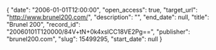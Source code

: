 {
  "date": "2006-01-01T12:00:00", 
  "open_access": true, 
  "target_url": "http://www.brunel200.com/", 
  "description": "", 
  "end_date": null, 
  "title": "Brunel 200", 
  "record_id": "20060101T120000/84V+tN+0k4xslCC18VE2Pg==", 
  "publisher": "brunel200.com", 
  "slug": 15499295, 
  "start_date": null
}

